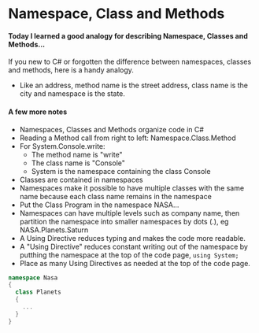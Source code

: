 # Namespace, Class and Methods

#### Today I learned a good analogy for describing Namespace, Classes and Methods...

If you new to C# or forgotten the difference between namespaces, classes and methods, here is a handy analogy.

- Like an address, method name is the street address, class name is the city and namespace is the state.


#### A few more notes

- Namespaces, Classes and Methods organize code in C#
- Reading a Method call from right to left: Namespace.Class.Method
- For System.Console.write:
  - The method name is "write"
  - The class name is "Console"
  - System is the namespace containing the class Console
- Classes are contained in namespaces
- Namespaces make it possible to have multiple classes with the same name because each class name remains in the namespace
- Put the Class Program in the namespace NASA...
- Namespaces can have multiple levels such as company name, then partition the namespace into smaller namespaces by dots (.), eg NASA.Planets.Saturn
- A Using Directive reduces typing and makes the code more readable.
- A "Using Directive" reduces constant writing out of the namespace by putthing the namespace at the top of the code page, ```using System;```
- Place as many Using Directives as needed at the top of the code page.

```cs
namespace Nasa
{
  class Planets
  {
    ...
  }
}
```
